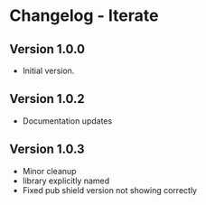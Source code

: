 # Changelog - Iterate

## Version 1.0.0

- Initial version.

## Version 1.0.2

- Documentation updates

## Version 1.0.3

- Minor cleanup
- library explicitly named
- Fixed pub shield version not showing correctly
